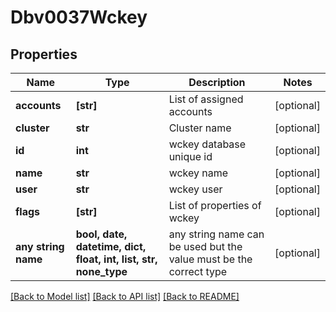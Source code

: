 # Dbv0037Wckey


## Properties
Name | Type | Description | Notes
------------ | ------------- | ------------- | -------------
**accounts** | **[str]** | List of assigned accounts | [optional] 
**cluster** | **str** | Cluster name | [optional] 
**id** | **int** | wckey database unique id | [optional] 
**name** | **str** | wckey name | [optional] 
**user** | **str** | wckey user | [optional] 
**flags** | **[str]** | List of properties of wckey | [optional] 
**any string name** | **bool, date, datetime, dict, float, int, list, str, none_type** | any string name can be used but the value must be the correct type | [optional]

[[Back to Model list]](../README.md#documentation-for-models) [[Back to API list]](../README.md#documentation-for-api-endpoints) [[Back to README]](../README.md)


